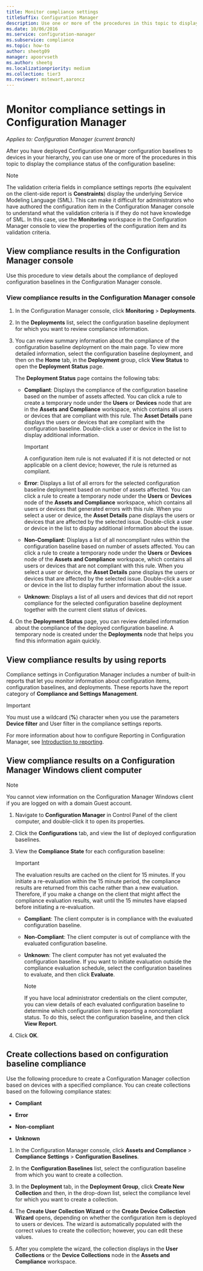 ```yaml
---
title: Monitor compliance settings
titleSuffix: Configuration Manager
description: Use one or more of the procedures in this topic to display the compliance status of the configuration baseline.
ms.date: 10/06/2016
ms.service: configuration-manager
ms.subservice: compliance
ms.topic: how-to
author: sheetg09
manager: apoorvseth
ms.author: sheetg
ms.localizationpriority: medium
ms.collection: tier3
ms.reviewer: mstewart,aaroncz 
---
```

# Monitor compliance settings in Configuration Manager

*Applies to: Configuration Manager (current branch)*

After you have deployed Configuration Manager configuration baselines to devices in your hierarchy, you can use one or more of the procedures in this topic to display the compliance status of the configuration baseline:

> [!NOTE]  
>  The validation criteria fields in compliance settings reports (the equivalent on the client-side report is **Constraints**) display the underlying Service Modeling Language (SML). This can make it difficult for administrators who have authored the configuration item in the Configuration Manager console to understand what the validation criteria is if they do not have knowledge of SML. In this case, use the **Monitoring** workspace in the Configuration Manager console to view the properties of the configuration item and its validation criteria.  

##  View compliance results in the Configuration Manager console  
 Use this procedure to view details about the compliance of deployed configuration baselines in the Configuration Manager console.  

### View compliance results in the Configuration Manager console  

1.  In the Configuration Manager console, click **Monitoring** > **Deployments**.  

3.  In the **Deployments** list, select the configuration baseline deployment for which you want to review compliance information.  

4.  You can review summary information about the compliance of the configuration baseline deployment on the main page. To view more detailed information, select the configuration baseline deployment, and then on the **Home** tab, in the **Deployment** group, click **View Status** to open the **Deployment Status** page.  

     The **Deployment Status** page contains the following tabs:  

    -   **Compliant**: Displays the compliance of the configuration baseline based on the number of assets affected. You can click a rule to create a temporary node under the **Users** or **Devices** node that are in the **Assets and Compliance** workspace, which contains all users or devices that are compliant with this rule. The **Asset Details** pane displays the users or devices that are compliant with the configuration baseline. Double-click a user or device in the list to display additional information.  

        > [!IMPORTANT]  
        >  A configuration item rule is not evaluated if it is not detected or not applicable on a client device; however, the rule is returned as compliant.  

    -   **Error**: Displays a list of all errors for the selected configuration baseline deployment based on number of assets affected. You can click a rule to create a temporary node under the **Users** or **Devices** node of the **Assets and Compliance** workspace, which contains all users or devices that generated errors with this rule. When you select a user or device, the **Asset Details** pane displays the users or devices that are affected by the selected issue. Double-click a user or device in the list to display additional information about the issue.  

    -   **Non-Compliant**: Displays a list of all noncompliant rules within the configuration baseline based on number of assets affected. You can click a rule to create a temporary node under the **Users** or **Devices** node of the **Assets and Compliance** workspace, which contains all users or devices that are not compliant with this rule. When you select a user or device, the **Asset Details** pane displays the users or devices that are affected by the selected issue. Double-click a user or device in the list to display further information about the issue.  

    -   **Unknown**: Displays a list of all users and devices that did not report compliance for the selected configuration baseline deployment together with the current client status of devices.  

5.  On the **Deployment Status** page, you can review detailed information about the compliance of the deployed configuration baseline. A temporary node is created under the **Deployments** node that helps you find this information again quickly.  

##  View compliance results by using reports  
 Compliance settings in Configuration Manager includes a number of built-in reports that let you monitor information about configuration items, configuration baselines, and deployments. These reports have the report category of **Compliance and Settings Management**.  

> [!IMPORTANT]  
>  You must use a wildcard (**%**) character when you use the parameters **Device filter** and User filter in the compliance settings reports.  

 For more information about how to configure Reporting in Configuration Manager, see [Introduction to reporting](../../core/servers/manage/introduction-to-reporting.md).

##  View compliance results on a Configuration Manager Windows client computer

> [!NOTE]  
>  You cannot view information on the Configuration Manager Windows client if you are logged on with a domain Guest account.    

1.  Navigate to **Configuration Manager** in Control Panel of the client computer, and double-click it to open its properties.  

2.  Click the **Configurations** tab, and view the list of deployed configuration baselines.  

3.  View the **Compliance State** for each configuration baseline:  

    > [!IMPORTANT]  
    >  The evaluation results are cached on the client for 15 minutes. If you initiate a re-evaluation within the 15 minute period, the compliance results are returned from this cache rather than a new evaluation. Therefore, if you make a change on the client that might affect the compliance evaluation results, wait until the 15 minutes have elapsed before initiating a re-evaluation.  

    -   **Compliant**: The client computer is in compliance with the evaluated configuration baseline.  

    -   **Non-Compliant**: The client computer is out of compliance with the evaluated configuration baseline.  

    -   **Unknown**: The client computer has not yet evaluated the configuration baseline. If you want to initiate evaluation outside the compliance evaluation schedule, select the configuration baselines to evaluate, and then click **Evaluate**.  

        > [!NOTE]  
        >  If you have local administrator credentials on the client computer, you can view details of each evaluated configuration baseline to determine which configuration item is reporting a noncompliant status. To do this, select the configuration baseline, and then click **View Report**.  

4.  Click **OK**.  

##  Create collections based on configuration baseline compliance  
 Use the following procedure to create a Configuration Manager collection based on devices with a specified compliance. You can create collections based on the following compliance states:  

-   **Compliant**  

-   **Error**  

-   **Non-compliant**  

-   **Unknown**  

1.  In the Configuration Manager console, click **Assets and Compliance** > **Compliance Settings** > **Configuration Baselines**.  

3.  In the **Configuration Baselines** list, select the configuration baseline from which you want to create a collection.  

4.  In the **Deployment** tab, in the **Deployment Group**, click **Create New Collection** and then, in the drop-down list, select the compliance level for which you want to create a collection.  

5.  The **Create User Collection Wizard** or the **Create Device Collection Wizard** opens, depending on whether the configuration item is deployed to users or devices. The wizard is automatically populated with the correct values to create the collection; however, you can edit these values.  

6.  After you complete the wizard, the collection displays in the **User Collections** or the **Device Collections** node in the **Assets and Compliance** workspace.  
